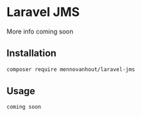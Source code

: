 # Laravel JMS

More info coming soon

## Installation

```bash
composer require mennovanhout/laravel-jms
```

## Usage

```
coming soon
```